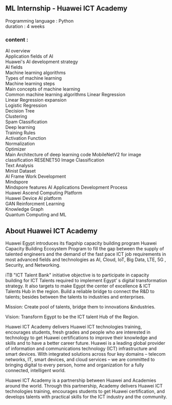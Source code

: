 ## ML Internship - Huawei ICT Academy

 Programming language : Python    
 duration : 4 weeks 

### content :  
AI overview  
Application fields of AI  
Huawei's AI development strategy  
AI fields  
Machine learning algorithms  
Types of machine learning  
Machine learning steps  
Main concepts of machine learning  
Common machine learning algorithms
Linear Regression  
Linear Regression expansion  
Logistic Regression  
Decision Tree  
Clustering  
Spam Classification  
Deep learning  
Training Rules  
Activation Function  
Normalization  
Optimizer  
Main Architecture of deep learning code
MobileNetV2 for image classification
RESENET50 Image Classification  
Text Analysis  
Minist Dataset  
AI Frame Work Development  
Mindspore  
Mindspore features
AI Applications Development Process  
Huawei Ascend Computing Platform  
Huawei Device AI platform  
GAN 
Reinforcment Learning  
Knowledge Graph  
Quantum Computing and ML  

## About Huawei ICT Academy
Huawei Egypt introduces its flagship capacity building program Huawei Capacity Building Ecosystem Program to fill the gap between the supply of talented engineers and the demand of the fast pace ICT job requirements in most advanced fields and technologies as AI, Cloud, IoT, Big Data, LTE, 5G , Security, and Networking.

iTB "ICT Talent Bank" initiative objective is to participate in capacity building for ICT Talents required to implement Egypt’ s digital transformation strategy. It also targets to make Egypt the center of excellence & ICT Talents Hub in the region. Build a reliable bridge to connect the R&D to talents; besides between the talents to industries and enterprises.

Mission: Create pool of talents, bridge them to innovations &industries.

Vision: Transform Egypt to be the ICT talent Hub of the Region.

Huawei ICT Academy delivers Huawei ICT technologies training, encourages students, fresh grades and people who are interested in technology to get Huawei certifications to improve their knowledge and skills and to have a better career future.
Huawei is a leading global provider of information and communications technology (ICT) infrastructure and smart devices. With integrated solutions across four key domains – telecom networks, IT, smart devices, and cloud services – we are committed to bringing digital to every person, home and organization for a fully connected, intelligent world.

Huawei ICT Academy is a partnership between Huawei and Academies around the world. Through this partnership, Academy delivers Huawei ICT technologies training, encourages students to get Huawei certification, and develops talents with practical skills for the ICT industry and the community.

